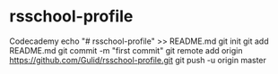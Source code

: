# rsschool-profile
Codecademy
echo "# rsschool-profile" >> README.md
git init
git add README.md
git commit -m "first commit"
git remote add origin https://github.com/Gulid/rsschool-profile.git
git push -u origin master
